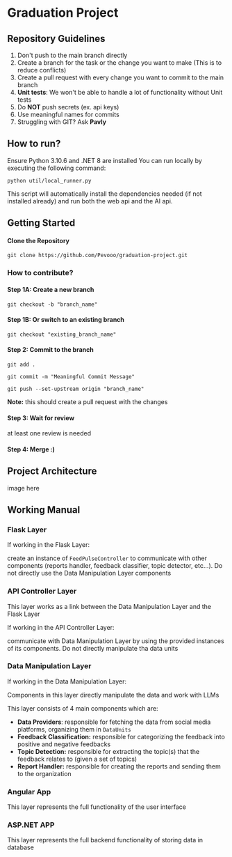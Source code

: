 # Graduation Project
## Repository Guidelines
1) Don't push to the main branch directly
2) Create a branch for the task or the change you want to make (This is to reduce conflicts)
3) Create a pull request with every change you want to commit to the main branch
4) **Unit tests**: We won't be able to handle a lot of functionality without Unit tests
5) Do **NOT** push secrets (ex. api keys)
6) Use meaningful names for commits
7) Struggling with GIT? Ask **Pavly**

## How to run?
Ensure Python 3.10.6 and .NET 8 are installed
You can run locally by executing the following command:

`python util/local_runner.py`

This script will automatically install the dependencies needed (if not installed already) and run both the web api and the AI api.

## Getting Started

#### Clone the Repository

`git clone https://github.com/Pevooo/graduation-project.git`

### How to contribute?

#### Step 1A: Create a new branch

`git checkout -b "branch_name"`

#### Step 1B: Or switch to an existing branch

`git checkout "existing_branch_name"`

#### Step 2: Commit to the branch

`git add .`

`git commit -m "Meaningful Commit Message"`

`git push --set-upstream origin "branch_name"`

**Note:** this should create a pull request with the changes

#### Step 3: Wait for review
at least one review is needed
#### Step 4: Merge :)

## Project Architecture

image here

## Working Manual

### Flask Layer
If working in the Flask Layer:

create an instance of `FeedPulseController` to communicate with other components 
(reports handler, feedback classifier, topic detector, etc...).
Do not directly use the Data Manipulation Layer components
### API Controller Layer
This layer works as a link between the Data Manipulation Layer and the Flask Layer

If working in the API Controller Layer:

communicate with Data Manipulation Layer by using the provided instances of its components.
Do not directly manipulate tha data units

### Data Manipulation Layer
If working in the Data Manipulation Layer:

Components in this layer directly manipulate the data and work with LLMs

This layer consists of 4 main components which are:
- **Data Providers**: responsible for fetching the data from social media platforms, organizing them in `DataUnits`
- **Feedback Classification:** responsible for categorizing the feedback into positive and negative feedbacks
- **Topic Detection:** responsible for extracting the topic(s) that the feedback relates to (given a set of topics)
- **Report Handler:** responsible for creating the reports and sending them to the organization

### Angular App
This layer represents the full functionality of the user interface

### ASP.NET APP
This layer represents the full backend functionality of storing data in database